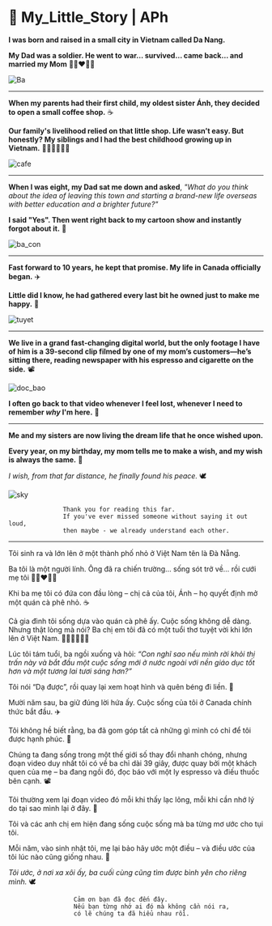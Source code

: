 # 📝 My_Little_Story | APh
                     
**I was born and raised in a small city in Vietnam called Da Nang.**

**My Dad was a soldier. He went to war… survived… came back… and married my Mom** 🧑🏽‍❤️‍👩🏻

![Ba](https://github.com/user-attachments/assets/062a85ba-a90a-4ee6-9dc8-c71de9a5d7df)

---
**When my parents had their first child, my oldest sister Ánh, they decided to open a small coffee shop.** ☕

**Our family's livelihood relied on that little shop. Life wasn’t easy. But honestly? My siblings and I
had the best childhood growing up in Vietnam.** 👧🏻👧🏻👧🏻

![cafe](https://github.com/user-attachments/assets/305aa3e8-d80c-4b87-9909-b0b7ce37cea4)

---
**When I was eight, my Dad sat me down and asked**, *"What do you think about the idea of leaving this town and starting a brand-new life overseas with better education and a brighter future?"*

**I said "Yes".
Then went right back to my cartoon show and instantly forgot about it.** 🍃

![ba_con](https://github.com/user-attachments/assets/37100774-0499-4a2a-a371-9d0ca5038ce7)

---
**Fast forward to 10 years, he kept that promise. My life in Canada officially began.** ✈️

**Little did I know, he had gathered every last bit he owned just to make me happy.** 💟

![tuyet](https://github.com/user-attachments/assets/cd4e9acc-02f3-405d-8a49-0081903741c4)


---
**We live in a grand fast-changing digital world, but the only footage I have of him is a 39-second clip filmed by one of my mom’s customers—he’s sitting there, reading newspaper with his espresso and cigarette on the side.** 📽️ 

 ![doc_bao](https://github.com/user-attachments/assets/444dcc9d-44c7-4fa2-ab14-03ae521e2bdd)

**I often go back to that video whenever I feel lost, whenever I need to remember *why* I'm here.** 💭



---
**Me and my sisters are now living the dream life that he once wished upon.**

**Every year, on my birthday, my mom tells me to make a wish, and my wish is always the same.** 🌠 

*I wish, from that far distance, he finally found his peace.* 🕊️ 

![sky](https://github.com/user-attachments/assets/d4e67618-8f4c-48bf-b7c2-d1490b4850ef)

                   Thank you for reading this far. 
                   If you've ever missed someone without saying it out loud, 
                   then maybe - we already understand each other.

---
Tôi sinh ra và lớn lên ở một thành phố nhỏ ở Việt Nam tên là Đà Nẵng.

Ba tôi là một người lính. Ông đã ra chiến trường… sống sót trở về… rồi cưới mẹ tôi 🧑🏽‍❤️‍👩🏻

Khi ba mẹ tôi có đứa con đầu lòng – chị cả của tôi, Ánh – họ quyết định mở một quán cà phê nhỏ. ☕

Cả gia đình tôi sống dựa vào quán cà phê ấy. Cuộc sống không dễ dàng. Nhưng thật lòng mà nói? Ba chị em tôi đã có một tuổi thơ tuyệt vời khi lớn lên ở Việt Nam. 👧🏻👧🏻👧🏻

Lúc tôi tám tuổi, ba ngồi xuống và hỏi: *“Con nghĩ sao nếu mình rời khỏi thị trấn này và bắt đầu một cuộc sống mới ở nước ngoài với nền giáo dục tốt hơn và một tương lai tươi sáng hơn?”*

Tôi nói “Dạ được”, rồi quay lại xem hoạt hình và quên béng đi liền. 🍃

Mười năm sau, ba giữ đúng lời hứa ấy. Cuộc sống của tôi ở Canada chính thức bắt đầu. ✈️

Tôi không hề biết rằng, ba đã gom góp tất cả những gì mình có chỉ để tôi được hạnh phúc. 💟

Chúng ta đang sống trong một thế giới số thay đổi nhanh chóng, nhưng đoạn video duy nhất tôi có về ba chỉ dài 39 giây, được quay bởi một khách quen của mẹ – ba đang ngồi đó, đọc báo với một ly espresso và điếu thuốc bên cạnh. 📽️

Tôi thường xem lại đoạn video đó mỗi khi thấy lạc lõng, mỗi khi cần nhớ lý do tại sao mình lại ở đây. 💭

Tôi và các anh chị em hiện đang sống cuộc sống mà ba từng mơ ước cho tụi tôi.

Mỗi năm, vào sinh nhật tôi, mẹ lại bảo hãy ước một điều – và điều ước của tôi lúc nào cũng giống nhau. 🌠

*Tôi ước, ở nơi xa xôi ấy, ba cuối cùng cũng tìm được bình yên cho riêng mình.* 🕊️

                      Cảm ơn bạn đã đọc đến đây.
                      Nếu bạn từng nhớ ai đó mà không cần nói ra, 
                      có lẽ chúng ta đã hiểu nhau rồi.

